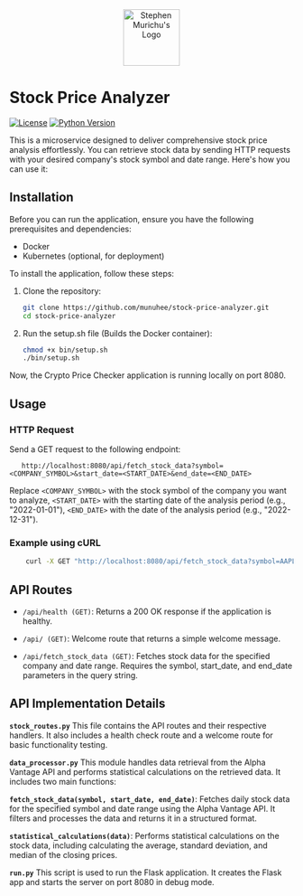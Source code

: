 
<div align="center">
  <img src="https://res.cloudinary.com/murste/image/upload/v1698907632/stevolve_x8ioeu.png" alt="Stephen Murichu's Logo" width="100" />
</div>

# Stock Price Analyzer
[![License](https://img.shields.io/badge/License-Apache%202.0-blue.svg)](https://opensource.org/licenses/Apache-2.0)
[![Python Version](https://img.shields.io/badge/Python-3.10-green)](https://www.python.org/downloads/)

This is a microservice designed to deliver comprehensive stock price analysis effortlessly. You can retrieve stock data by sending HTTP requests with your desired company's stock symbol and date range. Here's how you can use it:

## Installation

Before you can run the application, ensure you have the following prerequisites and dependencies:

- Docker
- Kubernetes (optional, for deployment)

To install the application, follow these steps:

1. Clone the repository:

   ```bash
   git clone https://github.com/munuhee/stock-price-analyzer.git
   cd stock-price-analyzer
   
2. Run the setup.sh file (Builds the Docker container):

    ```bash
    chmod +x bin/setup.sh
    ./bin/setup.sh

Now, the Crypto Price Checker application is running locally on port 8080.

## Usage

### HTTP Request

Send a GET request to the following endpoint:

```text
   http://localhost:8080/api/fetch_stock_data?symbol=<COMPANY_SYMBOL>&start_date=<START_DATE>&end_date=<END_DATE>
```
Replace `<COMPANY_SYMBOL>` with the stock symbol of the company you want to analyze, `<START_DATE>` with the starting date of the analysis period (e.g., "2022-01-01"),  `<END_DATE>` with the date of the analysis period (e.g., "2022-12-31").

###  Example using cURL
```bash
    curl -X GET "http://localhost:8080/api/fetch_stock_data?symbol=AAPL&start_date=2022-01-01&end_date=2022-12-31"
```
## API Routes
* `/api/health (GET)`: Returns a 200 OK response if the application is healthy.

* `/api/ (GET)`: Welcome route that returns a simple welcome message.

* `/api/fetch_stock_data (GET)`: Fetches stock data for the specified company and date range. Requires the symbol, start_date, and end_date parameters in the query string.

## API Implementation Details
**`stock_routes.py`**
This file contains the API routes and their respective handlers. It also includes a health check route and a welcome route for basic functionality testing.

**`data_processor.py`**
This module handles data retrieval from the Alpha Vantage API and performs statistical calculations on the retrieved data. It includes two main functions:

**`fetch_stock_data(symbol, start_date, end_date)`**: Fetches daily stock data for the specified symbol and date range using the Alpha Vantage API. It filters and processes the data and returns it in a structured format.

**`statistical_calculations(data)`**: Performs statistical calculations on the stock data, including calculating the average, standard deviation, and median of the closing prices.

**`run.py`**
This script is used to run the Flask application. It creates the Flask app and starts the server on port 8080 in debug mode.
